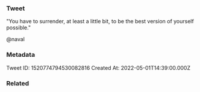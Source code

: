 ### Tweet
"You have to surrender, at least a little bit, to be the best version of yourself possible."

@naval

### Metadata
Tweet ID: 1520774794530082816
Created At: 2022-05-01T14:39:00.000Z

### Related


